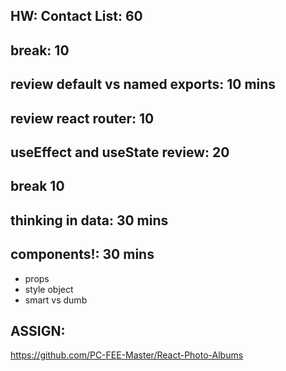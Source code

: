 ## HW: Contact List: 60

## break: 10

## review default vs named exports: 10 mins
## review react router: 10

## useEffect and useState review: 20

## break 10

## thinking in data: 30 mins
## components!: 30 mins
- props
- style object
- smart vs dumb

## ASSIGN:

https://github.com/PC-FEE-Master/React-Photo-Albums